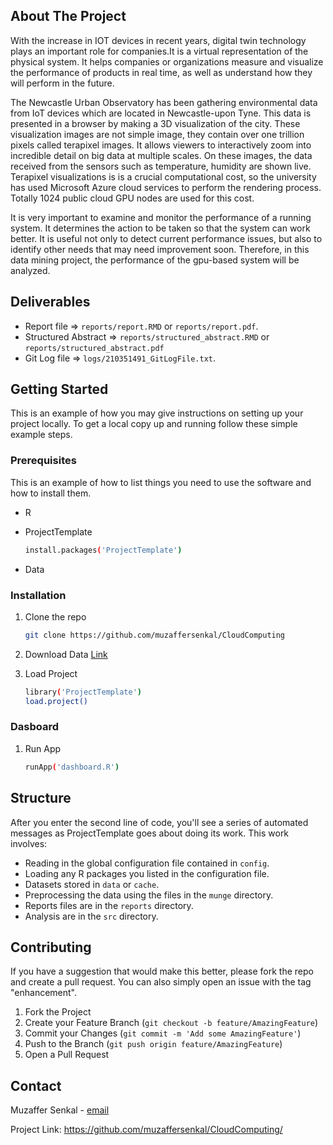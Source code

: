## About The Project

With the increase in IOT devices in recent years, digital twin technology plays an important role for companies.It is a virtual representation of the physical system.
It helps companies or organizations measure and visualize the performance of products in real time, as well as understand how they will perform in the future.

The Newcastle Urban Observatory has been gathering environmental data from IoT devices which are located in Newcastle-upon Tyne. This data is presented in a browser by making a 3D visualization of the city. These visualization images are not simple image, they contain over one trillion pixels called terapixel images. It allows viewers to interactively zoom into incredible detail on big data at multiple scales. On these images, the data received from the sensors such as temperature, humidity are shown live. Terapixel visualizations is is a crucial computational cost, so the university has used Microsoft Azure cloud services to  perform the rendering process. Totally 1024 public cloud GPU nodes are used for this cost. 


It is very important to examine and monitor the performance of a running system. It determines the action to be taken so that the system can work better. It is useful not only to detect current performance issues, but also to identify other needs that may need improvement soon. Therefore, in this data mining project, the performance of the gpu-based system will be analyzed.

## Deliverables

-   Report file  => `reports/report.RMD` or `reports/report.pdf`.
-   Structured Abstract => `reports/structured_abstract.RMD` or `reports/structured_abstract.pdf`
-   Git Log file => `logs/210351491_GitLogFile.txt`.

## Getting Started

This is an example of how you may give instructions on setting up your project locally. To get a local copy up and running follow these simple example steps.


### Prerequisites

This is an example of how to list things you need to use the software and how to install them.

-   R

-   ProjectTemplate

    ``` sh
    install.packages('ProjectTemplate')
    ```
- Data

### Installation

1.  Clone the repo

    ``` sh
    git clone https://github.com/muzaffersenkal/CloudComputing
    ```
    
2.  Download Data [Link](https://github.com/NewcastleDataScience/StudentProjects202122/blob/master/TeraScope/Summary.md)


3.  Load Project

    ``` sh
    library('ProjectTemplate')
    load.project()
    ```
    
### Dasboard

1.  Run App

    ``` sh
    runApp('dashboard.R')
    ```

## Structure

After you enter the second line of code, you'll see a series of automated messages as ProjectTemplate goes about doing its work. This work involves:

-   Reading in the global configuration file contained in `config`.
-   Loading any R packages you listed in the configuration file.
-   Datasets stored in `data` or `cache`.
-   Preprocessing the data using the files in the `munge` directory.
-   Reports files are in the `reports` directory.
-   Analysis are in the `src` directory.

## Contributing

If you have a suggestion that would make this better, please fork the repo and create a pull request. You can also simply open an issue with the tag "enhancement".

1.  Fork the Project
2.  Create your Feature Branch (`git checkout -b feature/AmazingFeature`)
3.  Commit your Changes (`git commit -m 'Add some AmazingFeature'`)
4.  Push to the Branch (`git push origin feature/AmazingFeature`)
5.  Open a Pull Request

## Contact

Muzaffer Senkal - [email](mailto:mzffersenkal@gmail.com)

Project Link: <https://github.com/muzaffersenkal/CloudComputing/>
